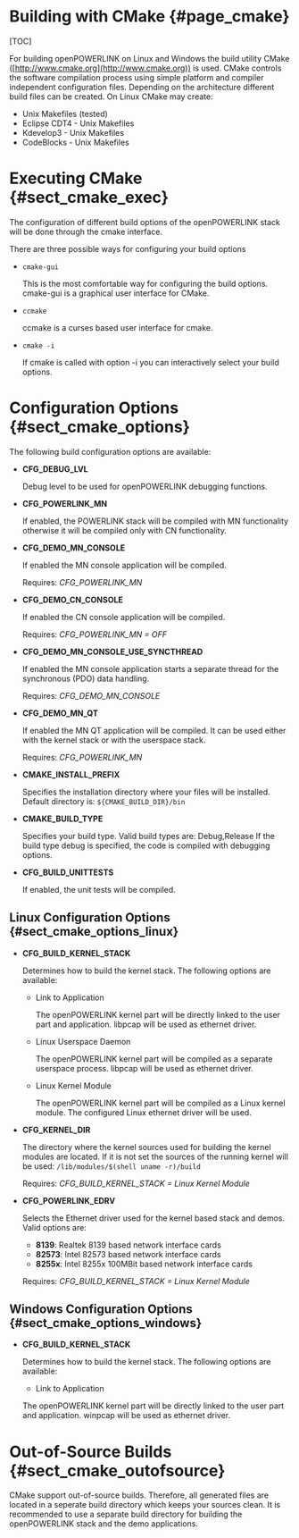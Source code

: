 Building with CMake {#page_cmake}
===================

[TOC]

For building openPOWERLINK on Linux and Windows the build utility CMake
([http://www.cmake.org](http://www.cmake.org)) is used. CMake controls the
software compilation process using simple platform and compiler independent
configuration files. Depending on the architecture different build
files can be created. On Linux CMake may create:

* Unix Makefiles (tested)
* Eclipse CDT4 - Unix Makefiles
* Kdevelop3 - Unix Makefiles
* CodeBlocks - Unix Makefiles

# Executing CMake {#sect_cmake_exec}

The configuration of different build options of the openPOWERLINK stack will
be done through the cmake interface.

There are three possible ways for configuring your build options

* `cmake-gui`

  This is the most comfortable way for configuring the build options. cmake-gui
  is a graphical user interface for CMake.

* `ccmake`

  ccmake is a curses based user interface for cmake.

* `cmake -i`

  If cmake is called with option -i you can interactively select your build
  options.

# Configuration Options {#sect_cmake_options}

The following build configuration options are available:

- **CFG_DEBUG_LVL**

  Debug level to be used for openPOWERLINK debugging functions.

- **CFG_POWERLINK_MN**

  If enabled, the POWERLINK stack will be compiled with MN functionality otherwise
  it will be compiled only with CN functionality.

- **CFG_DEMO_MN_CONSOLE**

  If enabled the MN console application will be compiled.

  Requires: *CFG_POWERLINK_MN*

- **CFG_DEMO_CN_CONSOLE**

  If enabled the CN console application will be compiled.

  Requires: *CFG_POWERLINK_MN = OFF*

- **CFG_DEMO_MN_CONSOLE_USE_SYNCTHREAD**

  If enabled the MN console application starts a separate thread for
  the synchronous (PDO) data handling.

  Requires: *CFG_DEMO_MN_CONSOLE*

- **CFG_DEMO_MN_QT**

  If enabled the MN QT application will be compiled. It can be used either with
  the kernel stack or with the userspace stack.

  Requires: *CFG_POWERLINK_MN*

- **CMAKE_INSTALL_PREFIX**

  Specifies the installation directory where your files will be installed.
  Default directory is: `${CMAKE_BUILD_DIR}/bin`

- **CMAKE_BUILD_TYPE**

  Specifies your build type.
  Valid build types are: Debug,Release
  If the build type debug is specified, the code is compiled with debugging
  options.

- **CFG_BUILD_UNITTESTS**

  If enabled, the unit tests will be compiled.

## Linux Configuration Options {#sect_cmake_options_linux}

- **CFG_BUILD_KERNEL_STACK**

  Determines how to build the kernel stack. The following options are available:
  - Link to Application

    The openPOWERLINK kernel part will be directly linked to the user part and
    application. libpcap will be used as ethernet driver.

  - Linux Userspace Daemon

    The openPOWERLINK kernel part will be compiled as a separate userspace process.
    libpcap will be used as ethernet driver.

  - Linux Kernel Module

    The openPOWERLINK kernel part will be compiled as a Linux kernel module.
    The configured Linux ethernet driver will be used.

- **CFG_KERNEL_DIR**

  The directory where the kernel sources used for building the kernel modules
  are located. If it is not set the sources of the running kernel will be used:
  `/lib/modules/$(shell uname -r)/build`

  Requires: *CFG_BUILD_KERNEL_STACK = Linux Kernel Module*

- **CFG_POWERLINK_EDRV**

  Selects the Ethernet driver used for the kernel based stack and demos.
  Valid options are:

  - **8139**:  Realtek 8139 based network interface cards
  - **82573**: Intel 82573 based network interface cards
  - **8255x**: Intel 8255x 100MBit based network interface cards

  Requires: *CFG_BUILD_KERNEL_STACK = Linux Kernel Module*

## Windows Configuration Options {#sect_cmake_options_windows}

- **CFG_BUILD_KERNEL_STACK**

  Determines how to build the kernel stack. The following options are available:
  - Link to Application

  The openPOWERLINK kernel part will be directly linked to the user part and
  application. winpcap will be used as ethernet driver.


# Out-of-Source Builds {#sect_cmake_outofsource}

CMake support out-of-source builds. Therefore, all generated files are located
in a seperate build directory which keeps your sources clean. It is recommended
to use a separate build directory for building the openPOWERLINK stack and the
demo applications.


